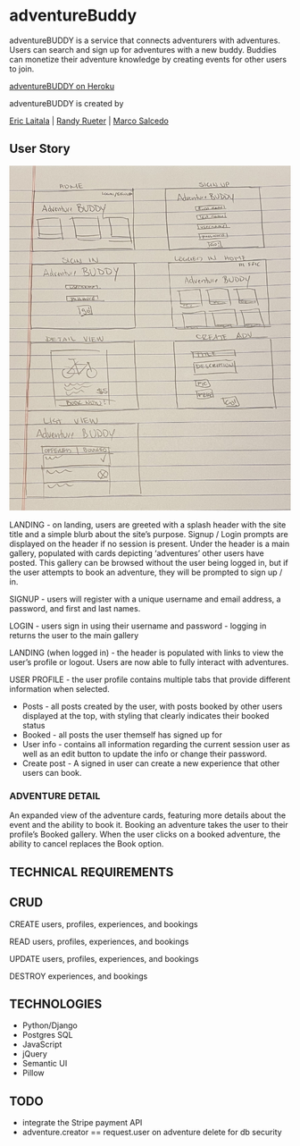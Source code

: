 # adventureBuddy

adventureBUDDY is a service that connects adventurers with adventures. Users can search and sign up for adventures with a new buddy. Buddies can monetize their adventure knowledge by creating events for other users to join.

[adventureBUDDY on Heroku](adventurebuddy.herokuapp.com)


adventureBUDDY is created by

[Eric Laitala](https://github.com/elaitala) |
[Randy Rueter](https://github.com/rerueter) |
[Marco Salcedo](https://github.com/msalcedo88)

## User Story

![wireframes](/assets/wireframes.jpg)

LANDING - on landing, users are greeted with a splash header with the site title and a simple blurb about the site’s purpose. Signup / Login prompts are displayed on the header if no session is present. Under the header is a main gallery, populated with cards depicting ‘adventures’ other users have posted. This gallery can be browsed without the user being logged in, but if the user attempts to book an adventure, they will be prompted to sign up / in.

SIGNUP - users will register with a unique username and email address, a password, and first and last names.

LOGIN - users sign in using their username and password - logging in returns the user to the main gallery

LANDING (when logged in) - the header is populated with links to view the user’s profile or logout. Users are now able to fully interact with adventures.

USER PROFILE - the user profile contains multiple tabs that provide different information when selected.

- Posts - all posts created by the user, with posts booked by other users displayed at the top, with styling that clearly indicates their booked status
- Booked - all posts the user themself has signed up for
- User info - contains all information regarding the current session user as well as an edit button to update the info or change their password.
- Create post - A signed in user can create a new experience that other users can book.

### ADVENTURE DETAIL

An expanded view of the adventure cards, featuring more details about the event and the ability to book it. Booking an adventure takes the user to their profile’s Booked gallery. When the user clicks on a booked adventure, the ability to cancel replaces the Book option.

## TECHNICAL REQUIREMENTS

## CRUD

CREATE users, profiles, experiences, and bookings

READ users, profiles, experiences, and bookings

UPDATE users, profiles, experiences, and bookings

DESTROY experiences, and bookings

## TECHNOLOGIES

- Python/Django
- Postgres SQL
- JavaScript
- jQuery
- Semantic UI
- Pillow

## TODO

- integrate the Stripe payment API
- adventure.creator == request.user on adventure delete for db security
